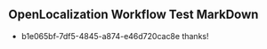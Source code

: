 ## OpenLocalization Workflow Test MarkDown

* b1e065bf-7df5-4845-a874-e46d720cac8e 
thanks!



<!--HONumber=Jan16_HO2-->
